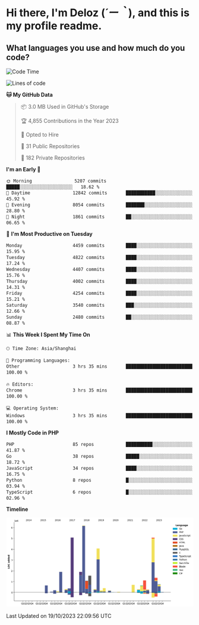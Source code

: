 # **Hi there, I'm Deloz (*´ー｀*), and this is my profile readme.**

## **What languages you use and how much do you code?**

<!--START_SECTION:waka-->
![Code Time](http://img.shields.io/badge/Code%20Time-2%2C612%20hrs%205%20mins-blue)

![Lines of code](https://img.shields.io/badge/From%20Hello%20World%20I%27ve%20Written-34.5%20million%20lines%20of%20code-blue)

**🐱 My GitHub Data** 

> 📦 3.0 MB Used in GitHub's Storage 
 > 
> 🏆 4,855 Contributions in the Year 2023
 > 
> 💼 Opted to Hire
 > 
> 📜 31 Public Repositories 
 > 
> 🔑 182 Private Repositories 
 > 
**I'm an Early 🐤** 

```text
🌞 Morning                5207 commits        █████░░░░░░░░░░░░░░░░░░░░   18.62 % 
🌆 Daytime                12842 commits       ███████████░░░░░░░░░░░░░░   45.92 % 
🌃 Evening                8054 commits        ███████░░░░░░░░░░░░░░░░░░   28.80 % 
🌙 Night                  1861 commits        ██░░░░░░░░░░░░░░░░░░░░░░░   06.65 % 
```
📅 **I'm Most Productive on Tuesday** 

```text
Monday                   4459 commits        ████░░░░░░░░░░░░░░░░░░░░░   15.95 % 
Tuesday                  4822 commits        ████░░░░░░░░░░░░░░░░░░░░░   17.24 % 
Wednesday                4407 commits        ████░░░░░░░░░░░░░░░░░░░░░   15.76 % 
Thursday                 4002 commits        ████░░░░░░░░░░░░░░░░░░░░░   14.31 % 
Friday                   4254 commits        ████░░░░░░░░░░░░░░░░░░░░░   15.21 % 
Saturday                 3540 commits        ███░░░░░░░░░░░░░░░░░░░░░░   12.66 % 
Sunday                   2480 commits        ██░░░░░░░░░░░░░░░░░░░░░░░   08.87 % 
```


📊 **This Week I Spent My Time On** 

```text
🕑︎ Time Zone: Asia/Shanghai

💬 Programming Languages: 
Other                    3 hrs 35 mins       █████████████████████████   100.00 % 

🔥 Editors: 
Chrome                   3 hrs 35 mins       █████████████████████████   100.00 % 

💻 Operating System: 
Windows                  3 hrs 35 mins       █████████████████████████   100.00 % 
```

**I Mostly Code in PHP** 

```text
PHP                      85 repos            ██████████░░░░░░░░░░░░░░░   41.87 % 
Go                       38 repos            █████░░░░░░░░░░░░░░░░░░░░   18.72 % 
JavaScript               34 repos            ████░░░░░░░░░░░░░░░░░░░░░   16.75 % 
Python                   8 repos             █░░░░░░░░░░░░░░░░░░░░░░░░   03.94 % 
TypeScript               6 repos             █░░░░░░░░░░░░░░░░░░░░░░░░   02.96 % 
```



**Timeline**

![Lines of Code chart](https://raw.githubusercontent.com/deloz/deloz/main/assets/bar_graph.png)


 Last Updated on 19/10/2023 22:09:56 UTC
<!--END_SECTION:waka-->
